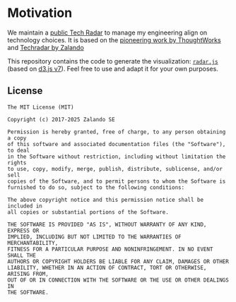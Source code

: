 # Motivation

We maintain a [public Tech Radar](http://techradar.widera.com.pl) to manage my engineering 
align on technology choices. It is based on the [pioneering work by ThoughtWorks](https://www.thoughtworks.com/radar) and [Techradar by Zalando](https://github.com/zalando/tech-radar)

This repository contains the code to generate the visualization:
[`radar.js`](/docs/radar.js) (based on [d3.js v7](https://d3js.org)).
Feel free to use and adapt it for your own purposes.

## License

```
The MIT License (MIT)

Copyright (c) 2017-2025 Zalando SE

Permission is hereby granted, free of charge, to any person obtaining a copy
of this software and associated documentation files (the "Software"), to deal
in the Software without restriction, including without limitation the rights
to use, copy, modify, merge, publish, distribute, sublicense, and/or sell
copies of the Software, and to permit persons to whom the Software is
furnished to do so, subject to the following conditions:

The above copyright notice and this permission notice shall be included in
all copies or substantial portions of the Software.

THE SOFTWARE IS PROVIDED "AS IS", WITHOUT WARRANTY OF ANY KIND, EXPRESS OR
IMPLIED, INCLUDING BUT NOT LIMITED TO THE WARRANTIES OF MERCHANTABILITY,
FITNESS FOR A PARTICULAR PURPOSE AND NONINFRINGEMENT. IN NO EVENT SHALL THE
AUTHORS OR COPYRIGHT HOLDERS BE LIABLE FOR ANY CLAIM, DAMAGES OR OTHER
LIABILITY, WHETHER IN AN ACTION OF CONTRACT, TORT OR OTHERWISE, ARISING FROM,
OUT OF OR IN CONNECTION WITH THE SOFTWARE OR THE USE OR OTHER DEALINGS IN
THE SOFTWARE.
```
